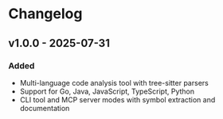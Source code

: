 # Changelog

## v1.0.0 - 2025-07-31

### Added
- Multi-language code analysis tool with tree-sitter parsers
- Support for Go, Java, JavaScript, TypeScript, Python
- CLI tool and MCP server modes with symbol extraction and documentation